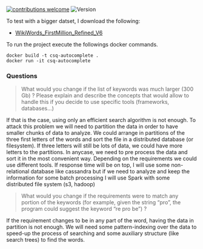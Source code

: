 [![contributions welcome](https://img.shields.io/badge/contributions-welcome-brightgreen.svg?style=flat)](https://github.com/dwyl/esta/issues)
![Version](https://img.shields.io/badge/version-1.0-blue) 


To test with a bigger datset, I download the following:
-  [WikiWords_FirstMillion_Refined_V6](https://www.kaggle.com/dataistic/wiki-words)


To run the project execute the followings docker commands.

````
docker build -t csq-autocomplete .
docker run -it csq-autocomplete
````

### Questions
> What would you change if the list of keywords was much larger (300 Gb) ? 
> Please explain and describe the concepts that would allow to handle this if you decide to use specific 
> tools (frameworks, databases…)

 If that is the case, using only an efficient search algorithm is not enough. To attack this problem we will need to partition
the data in order to have smaller chunks of data to analyze. We could arrange in partitions of the three first letters of the words and sort the file in a distributed database (or filesystem).
If three letters will still be lots of data, we could have more letters to the partitions. In anycase, we need to pre process the data and sort it in the most convenient way. 
Depending on the requirements we could use different tools. If response time will be on top, I will use some non-relational database like cassandra but if we need to analyze and keep the information for some batch processing I will use Spark with some distributed file system (s3, hadoop)

> What would you change if the requirements were to match any portion of the
keywords (for example, given the string “pro”, the program could suggest the
keyword “re pro be”) ?

If the requirement changes to be in any part of the word, having the data in partition is not enough. 
We will need some pattern-indexing over the data to speed-up the process of searching and some auxiliary structure 
(like search trees) to find the words.